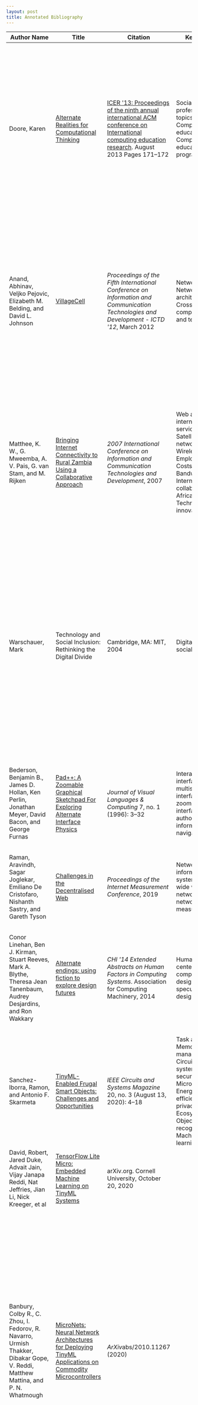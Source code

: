 ```yaml
---
layout: post
title: Annotated Bibliography
---
```




| Author Name                                                  | Title                                                        | Citation                                                     | Keywords                                                     | Summary                                                      | Relevance                                                    |
| ------------------------------------------------------------ | ------------------------------------------------------------ | ------------------------------------------------------------ | ------------------------------------------------------------ | ------------------------------------------------------------ | ------------------------------------------------------------ |
| Doore, Karen                                                 | [Alternate Realities for Computational Thinking](https://doi.org/10.1145/2493394.2493418) | [ICER '13: Proceedings of the ninth annual international ACM conference on International computing education research](https://dl.acm.org/doi/proceedings/10.1145/2493394). August 2013 Pages 171–172 | Social and professional topics, Computing education, Computing educational programs, | This paper looks at how Alternate Reality Games (ARGs) can be used "as an educational platform to engage students in a collaborative exploration of the field of computing as a means to increase interest in computing". This is an interesting approach toward education as it explores new mediums and types of content delivery. | A look at new approaches toward education on computers using computers |
| Anand, Abhinav, Veljko Pejovic, Elizabeth M. Belding, and David L. Johnson | [VillageCell](https://doi.org/10.1145/2160673.2160698)       | *Proceedings of the Fifth International Conference on Information and Communication Technologies and Development - ICTD '12*, March 2012 | Networks, Network architecture, Cross-computing tools and techniques | VillageCell uses existing technology stack to create systems which help boost connectivity in areas often left behind by the government and development organisations. This "relies on software defined radios and open-source solutions to provide free local and cheap long-distance communication for remote regions". | The focus on using existing tech stacks is of particular interest to me. The implementation of this does raise some questions which I'd like to keep in mind. |
| Matthee, K. W., G. Mweemba, A. V. Pais, G. van Stam, and M. Rijken | [Bringing Internet Connectivity to Rural Zambia Using a Collaborative Approach](https://doi.org/10.1109/ictd.2007.4937391) | *2007 International Conference on Information and Communication Technologies and Development*, 2007 | Web and internet services,  Satellites,  IP networks,  Wireless LAN,  Employment,  Costs,  Bandwidth,  International collaboration,  Africa,  Technological innovation | Similar to VillageCell, this paper shows how using older tech stacks can be used to provide services. It "operates using satellite terminals (for connection to the Internet) and a wireless local area network." Especially with regard to the potential use cases of this application. | Great use of older tech, especially with the uses cases mentioned of helping communities |
| Warschauer, Mark                                             | Technology and Social Inclusion: Rethinking the Digital Divide | Cambridge, MA: MIT, 2004                                     | Digital divide, social inclusion                             | A great read which goes into details of "Drawing on theory from political science, economics, sociology, psychology, communications, education, and linguistics, the book examines the ways in which differing access to technology contributes to social and economic stratification or inclusion" with case studies from disaffected countries like the US and developing nations of Brazil, India, China. | Interesting read-nice direction to head in, if obvious       |
| Bederson, Benjamin B., James D. Hollan, Ken Perlin, Jonathan Meyer, David Bacon, and George Furnas | [Pad++: A Zoomable Graphical Sketchpad For Exploring Alternate Interface Physics](https://doi.org/10.1006/jvlc.1996.0002) | *Journal of Visual Languages & Computing* 7, no. 1 (1996): 3–32 | Interactive user interfaces, multiscale interfaces, zoomable interfaces, authoring, information navigation | Albeit an old paper, it explores the development of new kinds of interactions within software which are quite different from other softwares of the time, and also of the new kinds of HCI. | New kinds of approaches, a more human centered approach toward software. The key here is to look at a planet-centered approach toward design. |
| Raman, Aravindh, Sagar Joglekar, Emiliano De Cristofaro, Nishanth Sastry, and Gareth Tyson | [Challenges in the Decentralised Web](https://doi.org/10.1145/3355369.3355572) | *Proceedings of the Internet Measurement Conference*, 2019   | Networks, information systems, world wide web, social networks, network measurement | Explores the Decentralised Web through platforms such as PeerTube, HubZilla, with a focus on Mastodon. | Important to the sudy of un-centralised edge computational systems |
| Conor Linehan, Ben J. Kirman, Stuart Reeves, Mark A. Blythe, Theresa Jean Tanenbaum, Audrey Desjardins, and Ron Wakkary | [Alternate endings: using fiction to explore design futures](https://doi.org/10.1145/2559206.2560472) | *CHI '14 Extended Abstracts on Human Factors in Computing Systems*. Association for Computing Machinery, 2014 | Human-centered computing, design fiction, speculative design | Paper explores "fictional narratives to envision long-term consequences of contemporary HCI projects", which is good approach in trying to understand the consequences of the things we create | Speculative design is always important to the process.       |
| Sanchez-Iborra, Ramon, and Antonio F. Skarmeta               | [TinyML-Enabled Frugal Smart Objects: Challenges and Opportunities]( https://doi.org/10.1109/mcas.2020.3005467) | *IEEE Circuits and Systems Magazine* 20, no. 3 (August 13, 2020): 4–18 | Task analysis,  Memory management,  Circuits and systems,  Data security,  Microcontrollers,  Energy efficiency,  Data privacy,  Ecosystems,  Object recognition,  Machine learning | Explores the use of the TinyML paradigm, which are small microcomputers running ML. A survey of the existing ecosystem is in the paper. | Great introduction to the world of TinyML.                   |
| David, Robert, Jared Duke, Advait Jain, Vijay Janapa Reddi, Nat Jeffries, Jian Li, Nick Kreeger, et al | [TensorFlow Lite Micro: Embedded Machine Learning on TinyML Systems](https://arxiv.org/abs/2010.08678) | arXiv.org. Cornell University, October 20, 2020              |                                                              | Looks at the finer technicalities of running ML models on smaller edge systems |                                                              |
| Banbury, Colby R., C. Zhou, I. Fedorov, R. Navarro, Urmish Thakker, Dibakar Gope, V. Reddi, Matthew Mattina, and P. N. Whatmough | [MicroNets: Neural Network Architectures for Deploying TinyML Applications on Commodity Microcontrollers](https://www.semanticscholar.org/paper/MicroNets%3A-Neural-Network-Architectures-for-TinyML-Banbury-Zhou/fd9e3e0b047a6d2b13b7a301e552bc375c8ebe09) | *ArXiv*abs/2010.11267 (2020)                                 |                                                              | Executing machine learning workloads locally on resource constrained microcontrollers (MCUs) promises to drastically expand the application space of IoT. However, so-called TinyML presents severe technical challenges, as deep neural network inference demands a large compute and memory budget. To address this challenge, neural architecture search (NAS) promises to help design accurate ML models that meet the tight MCU memory, latency and energy constraints. |                                                              |
| Lin, J., Wei-Ming Chen, Yujun Lin, J. Cohn, Chuang Gan, and Song Han | [MCUNet: Tiny Deep Learning on IoT Devices](https://www.semanticscholar.org/paper/MCUNet%3A-Tiny-Deep-Learning-on-IoT-Devices-Lin-Chen/ea142242898ccc797af88cc633fb8618b272ee62) | *ArXiv* abs/2007.10319 (2020)                                |                                                              | Combine multiple devices to create a local net: MCUNet, a framework that jointly designs the efficient neural architecture (TinyNAS) and the lightweight inference engine (TinyEngine), enabling ImageNet-scale inference on microcontrollers. |                                                              |
| Liu, Di, Hao Kong, X. Luo, Weichen Liu, and R. Subramaniam   | [Bringing AI To Edge: From Deep Learning's Perspective](https://www.semanticscholar.org/paper/Bringing-AI-To-Edge%3A-From-Deep-Learning's-Liu-Kong/75f9918fe00a5bf83092b989e2ed3b9ca0f10a4e) | *ArXiv* abs/2011.14808 (2020)                                |                                                              | Overview of the Edge world and future development roadmaps   |                                                              |
| Vuppalapati, Chandrasekar, Anitha Ilapakurti, Sharat Kedari, Jaya Vuppalapati, Santosh Kedari, and Raja Vuppalapati | [Democratization of AI, Albeit Constrained IoT Devices & Tiny ML, for Creating a Sustainable Food Future](https://doi.org/10.1109/icict50521.2020.00089) | *2020 3rd International Conference on Information and Computer Technologies (ICICT)*, March 9, 2020 |                                                              | develop a framework to deploy artificial intelligence models in constrained compute environments that enable remote rural areas and small farmers to join the data revolution and start contribution to the digital economy and empowers the world through the data to create a sustainable food for our collective future. This is the direction I need to head in. Tiny computers-context-local control-huge win |                                                              |
| Chen, Jiasi, and Xukan Ran                                   | [Deep Learning With Edge Computing: A Review](https://www.semanticscholar.org/paper/Deep-Learning-With-Edge-Computing%3A-A-Review-Chen-Ran/4f2d4e821dd03ac5df7d5448948bc738aefdd6db) | *Proceedings of the IEEE* 107 (2019): 1655-1674              |                                                              | Overview of edge sensors and compute modules                 |                                                              |
| Zhou, Z., X. Chen, E. Li, Liekang Zeng, K. Luo and Junshan Zhang | [Edge Intelligence: Paving the Last Mile of Artificial Intelligence With Edge Computing](https://www.semanticscholar.org/paper/Edge-Intelligence%3A-Paving-the-Last-Mile-of-With-Zhou-Chen/928cd808aba140ec298508df87c5579811ff2f41) | *Proceedings of the IEEE* 107 (2019): 1738-1762              |                                                              | a comprehensive survey of the recent research efforts on Edge Intelligence |                                                              |
| Han, Yiwen, X. Wang, Victor C. M. Leung, D. Niyato, Xueqiang Yan and X. Chen | [Convergence of Edge Computing and Deep Learning: A Comprehensive Survey](https://www.semanticscholar.org/paper/Convergence-of-Edge-Computing-and-Deep-Learning%3A-A-Han-Wang/4cd03cd34e7e94d1b1ee293d5dead8efc24c1a6d) | *IEEE Communications Surveys & Tutorials* 22 (2020): 869-904 |                                                              | Survey of Edge Intelligence and Edge computing               |                                                              |